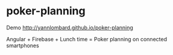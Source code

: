 poker-planning
==============

Demo http://yannlombard.github.io/poker-planning

Angular + Firebase + Lunch time = Poker planning on connected smartphones
